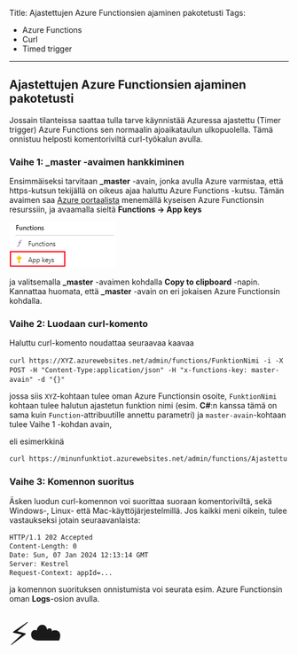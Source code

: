 Title: Ajastettujen Azure Functionsien ajaminen pakotetusti
Tags: 
  - Azure Functions
  - Curl
  - Timed trigger
---

## Ajastettujen Azure Functionsien ajaminen pakotetusti

Jossain tilanteissa saattaa tulla tarve käynnistää Azuressa ajastettu (Timer trigger) Azure Functions sen normaalin ajoaikataulun ulkopuolella. Tämä onnistuu helposti komentoriviltä curl-työkalun avulla.

### Vaihe 1: _master -avaimen hankkiminen

Ensimmäiseksi tarvitaan **_master** -avain, jonka avulla Azure varmistaa, että https-kutsun tekijällä on oikeus ajaa haluttu Azure Functions -kutsu. Tämän avaimen saa [Azure portaalista](https://portal.azure.com) menemällä kyseisen Azure Functionsin resurssiin, ja avaamalla sieltä **Functions -> App keys**

![Settings Identity](../images/functions_app_keys.png)

ja valitsemalla **_master** -avaimen kohdalla **Copy to clipboard** -napin. Kannattaa huomata, että **_master** -avain on eri jokaisen Azure Functionsin kohdalla.

### Vaihe 2: Luodaan curl-komento

Haluttu curl-komento noudattaa seuraavaa kaavaa

`curl https://XYZ.azurewebsites.net/admin/functions/FunktionNimi -i -X POST -H "Content-Type:application/json" -H "x-functions-key: master-avain" -d "{}"`

jossa siis `XYZ`-kohtaan tulee oman Azure Functionsin osoite, `FunktionNimi` kohtaan tulee halutun ajastetun funktion nimi (esim. **C#**:n kanssa tämä on sama kuin `Function`-attribuutille annettu parametri) ja `master-avain`-kohtaan tulee Vaihe 1 -kohdan avain,

eli esimerkkinä

```bash
curl https://minunfunktiot.azurewebsites.net/admin/functions/Ajastettu -i -X POST -H "Content-Type:application/json" -H "x-functions-key: IeZDZ4qRwRT8AzvhwHjfjxyFfCNbQp9T/jBJAQrXTCIAXqLGDRLnMONrB6fg62hQbmkAIf==" -d "{}"
```

### Vaihe 3: Komennon suoritus

Äsken luodun curl-komennon voi suorittaa suoraan komentoriviltä, sekä Windows-, Linux- että Mac-käyttöjärjestelmillä. Jos kaikki meni oikein, tulee vastaukseksi jotain seuraavanlaista:
```
HTTP/1.1 202 Accepted
Content-Length: 0
Date: Sun, 07 Jan 2024 12:13:14 GMT
Server: Kestrel
Request-Context: appId=...
```

ja komennon suorituksen onnistumista voi seurata esim. Azure Functionsin oman **Logs**-osion avulla.

<span style="font-size:4em;">⚡☁️</span>
